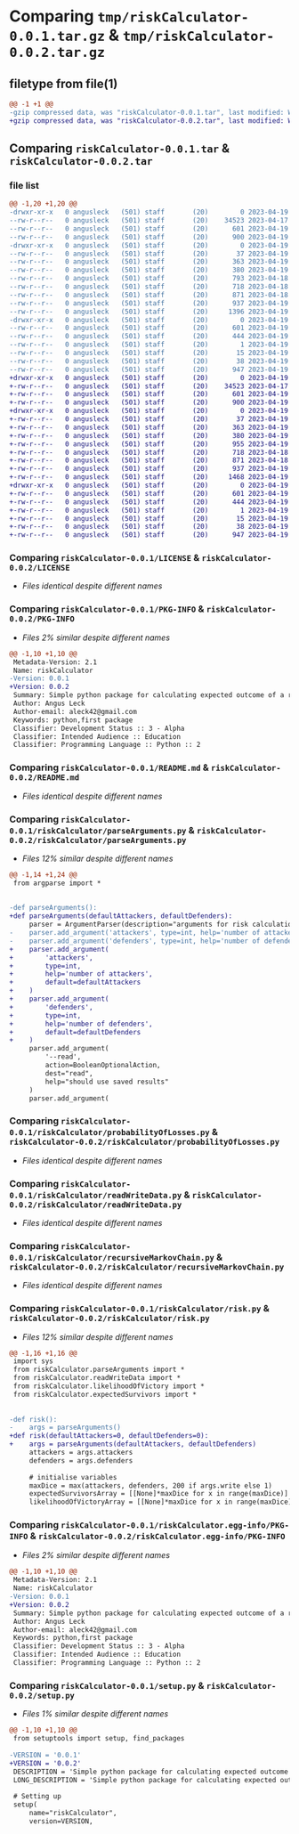 # Comparing `tmp/riskCalculator-0.0.1.tar.gz` & `tmp/riskCalculator-0.0.2.tar.gz`

## filetype from file(1)

```diff
@@ -1 +1 @@
-gzip compressed data, was "riskCalculator-0.0.1.tar", last modified: Wed Apr 19 04:39:48 2023, max compression
+gzip compressed data, was "riskCalculator-0.0.2.tar", last modified: Wed Apr 19 04:46:15 2023, max compression
```

## Comparing `riskCalculator-0.0.1.tar` & `riskCalculator-0.0.2.tar`

### file list

```diff
@@ -1,20 +1,20 @@
-drwxr-xr-x   0 angusleck   (501) staff       (20)        0 2023-04-19 04:39:48.608777 riskCalculator-0.0.1/
--rw-r--r--   0 angusleck   (501) staff       (20)    34523 2023-04-17 22:36:31.000000 riskCalculator-0.0.1/LICENSE
--rw-r--r--   0 angusleck   (501) staff       (20)      601 2023-04-19 04:39:48.608656 riskCalculator-0.0.1/PKG-INFO
--rw-r--r--   0 angusleck   (501) staff       (20)      900 2023-04-19 04:36:20.000000 riskCalculator-0.0.1/README.md
-drwxr-xr-x   0 angusleck   (501) staff       (20)        0 2023-04-19 04:39:48.608044 riskCalculator-0.0.1/riskCalculator/
--rw-r--r--   0 angusleck   (501) staff       (20)       37 2023-04-19 04:39:42.000000 riskCalculator-0.0.1/riskCalculator/__init__.py
--rw-r--r--   0 angusleck   (501) staff       (20)      363 2023-04-19 04:33:42.000000 riskCalculator-0.0.1/riskCalculator/expectedSurvivors.py
--rw-r--r--   0 angusleck   (501) staff       (20)      380 2023-04-19 04:33:42.000000 riskCalculator-0.0.1/riskCalculator/likelihoodOfVictory.py
--rw-r--r--   0 angusleck   (501) staff       (20)      793 2023-04-18 04:42:03.000000 riskCalculator-0.0.1/riskCalculator/parseArguments.py
--rw-r--r--   0 angusleck   (501) staff       (20)      718 2023-04-18 00:54:01.000000 riskCalculator-0.0.1/riskCalculator/probabilityOfLosses.py
--rw-r--r--   0 angusleck   (501) staff       (20)      871 2023-04-18 03:27:18.000000 riskCalculator-0.0.1/riskCalculator/readWriteData.py
--rw-r--r--   0 angusleck   (501) staff       (20)      937 2023-04-19 04:33:42.000000 riskCalculator-0.0.1/riskCalculator/recursiveMarkovChain.py
--rw-r--r--   0 angusleck   (501) staff       (20)     1396 2023-04-19 04:39:03.000000 riskCalculator-0.0.1/riskCalculator/risk.py
-drwxr-xr-x   0 angusleck   (501) staff       (20)        0 2023-04-19 04:39:48.608478 riskCalculator-0.0.1/riskCalculator.egg-info/
--rw-r--r--   0 angusleck   (501) staff       (20)      601 2023-04-19 04:39:48.000000 riskCalculator-0.0.1/riskCalculator.egg-info/PKG-INFO
--rw-r--r--   0 angusleck   (501) staff       (20)      444 2023-04-19 04:39:48.000000 riskCalculator-0.0.1/riskCalculator.egg-info/SOURCES.txt
--rw-r--r--   0 angusleck   (501) staff       (20)        1 2023-04-19 04:39:48.000000 riskCalculator-0.0.1/riskCalculator.egg-info/dependency_links.txt
--rw-r--r--   0 angusleck   (501) staff       (20)       15 2023-04-19 04:39:48.000000 riskCalculator-0.0.1/riskCalculator.egg-info/top_level.txt
--rw-r--r--   0 angusleck   (501) staff       (20)       38 2023-04-19 04:39:48.608823 riskCalculator-0.0.1/setup.cfg
--rw-r--r--   0 angusleck   (501) staff       (20)      947 2023-04-19 04:34:41.000000 riskCalculator-0.0.1/setup.py
+drwxr-xr-x   0 angusleck   (501) staff       (20)        0 2023-04-19 04:46:15.574031 riskCalculator-0.0.2/
+-rw-r--r--   0 angusleck   (501) staff       (20)    34523 2023-04-17 22:36:31.000000 riskCalculator-0.0.2/LICENSE
+-rw-r--r--   0 angusleck   (501) staff       (20)      601 2023-04-19 04:46:15.573892 riskCalculator-0.0.2/PKG-INFO
+-rw-r--r--   0 angusleck   (501) staff       (20)      900 2023-04-19 04:36:20.000000 riskCalculator-0.0.2/README.md
+drwxr-xr-x   0 angusleck   (501) staff       (20)        0 2023-04-19 04:46:15.573127 riskCalculator-0.0.2/riskCalculator/
+-rw-r--r--   0 angusleck   (501) staff       (20)       37 2023-04-19 04:39:42.000000 riskCalculator-0.0.2/riskCalculator/__init__.py
+-rw-r--r--   0 angusleck   (501) staff       (20)      363 2023-04-19 04:33:42.000000 riskCalculator-0.0.2/riskCalculator/expectedSurvivors.py
+-rw-r--r--   0 angusleck   (501) staff       (20)      380 2023-04-19 04:33:42.000000 riskCalculator-0.0.2/riskCalculator/likelihoodOfVictory.py
+-rw-r--r--   0 angusleck   (501) staff       (20)      955 2023-04-19 04:44:17.000000 riskCalculator-0.0.2/riskCalculator/parseArguments.py
+-rw-r--r--   0 angusleck   (501) staff       (20)      718 2023-04-18 00:54:01.000000 riskCalculator-0.0.2/riskCalculator/probabilityOfLosses.py
+-rw-r--r--   0 angusleck   (501) staff       (20)      871 2023-04-18 03:27:18.000000 riskCalculator-0.0.2/riskCalculator/readWriteData.py
+-rw-r--r--   0 angusleck   (501) staff       (20)      937 2023-04-19 04:33:42.000000 riskCalculator-0.0.2/riskCalculator/recursiveMarkovChain.py
+-rw-r--r--   0 angusleck   (501) staff       (20)     1468 2023-04-19 04:44:12.000000 riskCalculator-0.0.2/riskCalculator/risk.py
+drwxr-xr-x   0 angusleck   (501) staff       (20)        0 2023-04-19 04:46:15.573702 riskCalculator-0.0.2/riskCalculator.egg-info/
+-rw-r--r--   0 angusleck   (501) staff       (20)      601 2023-04-19 04:46:15.000000 riskCalculator-0.0.2/riskCalculator.egg-info/PKG-INFO
+-rw-r--r--   0 angusleck   (501) staff       (20)      444 2023-04-19 04:46:15.000000 riskCalculator-0.0.2/riskCalculator.egg-info/SOURCES.txt
+-rw-r--r--   0 angusleck   (501) staff       (20)        1 2023-04-19 04:46:15.000000 riskCalculator-0.0.2/riskCalculator.egg-info/dependency_links.txt
+-rw-r--r--   0 angusleck   (501) staff       (20)       15 2023-04-19 04:46:15.000000 riskCalculator-0.0.2/riskCalculator.egg-info/top_level.txt
+-rw-r--r--   0 angusleck   (501) staff       (20)       38 2023-04-19 04:46:15.574080 riskCalculator-0.0.2/setup.cfg
+-rw-r--r--   0 angusleck   (501) staff       (20)      947 2023-04-19 04:44:41.000000 riskCalculator-0.0.2/setup.py
```

### Comparing `riskCalculator-0.0.1/LICENSE` & `riskCalculator-0.0.2/LICENSE`

 * *Files identical despite different names*

### Comparing `riskCalculator-0.0.1/PKG-INFO` & `riskCalculator-0.0.2/PKG-INFO`

 * *Files 2% similar despite different names*

```diff
@@ -1,10 +1,10 @@
 Metadata-Version: 2.1
 Name: riskCalculator
-Version: 0.0.1
+Version: 0.0.2
 Summary: Simple python package for calculating expected outcome of a risk battle
 Author: Angus Leck
 Author-email: aleck42@gmail.com
 Keywords: python,first package
 Classifier: Development Status :: 3 - Alpha
 Classifier: Intended Audience :: Education
 Classifier: Programming Language :: Python :: 2
```

### Comparing `riskCalculator-0.0.1/README.md` & `riskCalculator-0.0.2/README.md`

 * *Files identical despite different names*

### Comparing `riskCalculator-0.0.1/riskCalculator/parseArguments.py` & `riskCalculator-0.0.2/riskCalculator/parseArguments.py`

 * *Files 12% similar despite different names*

```diff
@@ -1,14 +1,24 @@
 from argparse import *
 
 
-def parseArguments():
+def parseArguments(defaultAttackers, defaultDefenders):
     parser = ArgumentParser(description="arguments for risk calculation")
-    parser.add_argument('attackers', type=int, help='number of attackers')
-    parser.add_argument('defenders', type=int, help='number of defenders')
+    parser.add_argument(
+        'attackers',
+        type=int,
+        help='number of attackers',
+        default=defaultAttackers
+    )
+    parser.add_argument(
+        'defenders',
+        type=int,
+        help='number of defenders',
+        default=defaultDefenders
+    )
     parser.add_argument(
         '--read',
         action=BooleanOptionalAction,
         dest="read",
         help="should use saved results"
     )
     parser.add_argument(
```

### Comparing `riskCalculator-0.0.1/riskCalculator/probabilityOfLosses.py` & `riskCalculator-0.0.2/riskCalculator/probabilityOfLosses.py`

 * *Files identical despite different names*

### Comparing `riskCalculator-0.0.1/riskCalculator/readWriteData.py` & `riskCalculator-0.0.2/riskCalculator/readWriteData.py`

 * *Files identical despite different names*

### Comparing `riskCalculator-0.0.1/riskCalculator/recursiveMarkovChain.py` & `riskCalculator-0.0.2/riskCalculator/recursiveMarkovChain.py`

 * *Files identical despite different names*

### Comparing `riskCalculator-0.0.1/riskCalculator/risk.py` & `riskCalculator-0.0.2/riskCalculator/risk.py`

 * *Files 12% similar despite different names*

```diff
@@ -1,16 +1,16 @@
 import sys
 from riskCalculator.parseArguments import *
 from riskCalculator.readWriteData import *
 from riskCalculator.likelihoodOfVictory import *
 from riskCalculator.expectedSurvivors import *
 
 
-def risk():
-    args = parseArguments()
+def risk(defaultAttackers=0, defaultDefenders=0):
+    args = parseArguments(defaultAttackers, defaultDefenders)
     attackers = args.attackers
     defenders = args.defenders
 
     # initialise variables
     maxDice = max(attackers, defenders, 200 if args.write else 1)
     expectedSurvivorsArray = [[None]*maxDice for x in range(maxDice)]
     likelihoodOfVictoryArray = [[None]*maxDice for x in range(maxDice)]
```

### Comparing `riskCalculator-0.0.1/riskCalculator.egg-info/PKG-INFO` & `riskCalculator-0.0.2/riskCalculator.egg-info/PKG-INFO`

 * *Files 2% similar despite different names*

```diff
@@ -1,10 +1,10 @@
 Metadata-Version: 2.1
 Name: riskCalculator
-Version: 0.0.1
+Version: 0.0.2
 Summary: Simple python package for calculating expected outcome of a risk battle
 Author: Angus Leck
 Author-email: aleck42@gmail.com
 Keywords: python,first package
 Classifier: Development Status :: 3 - Alpha
 Classifier: Intended Audience :: Education
 Classifier: Programming Language :: Python :: 2
```

### Comparing `riskCalculator-0.0.1/setup.py` & `riskCalculator-0.0.2/setup.py`

 * *Files 1% similar despite different names*

```diff
@@ -1,10 +1,10 @@
 from setuptools import setup, find_packages
 
-VERSION = '0.0.1'
+VERSION = '0.0.2'
 DESCRIPTION = 'Simple python package for calculating expected outcome of a risk battle'
 LONG_DESCRIPTION = 'Simple python package for calculating expected outcome of a risk battle'
 
 # Setting up
 setup(
     name="riskCalculator",
     version=VERSION,
```

